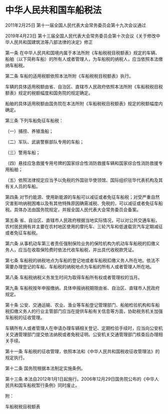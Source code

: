 # 中华人民共和国车船税法

2011年2月25日 第十一届全国人民代表大会常务委员会第十九次会议通过

2019年4月23日 第十三届全国人民代表大会常务委员会第十次会议《关于修改中华人民共和国建筑法等八部法律的决定》修正



第一条 在中华人民共和国境内属于本法所附《车船税税目税额表》规定的车辆、船舶（以下简称车船）的所有人或者管理人，为车船税的纳税人，应当依照本法缴纳车船税。

第二条 车船的适用税额依照本法所附《车船税税目税额表》执行。

车辆的具体适用税额由省、自治区、直辖市人民政府依照本法所附《车船税税目税额表》规定的税额幅度和国务院的规定确定。

船舶的具体适用税额由国务院在本法所附《车船税税目税额表》规定的税额幅度内确定。

第三条 下列车船免征车船税：

（一）捕捞、养殖渔船；

（二）军队、武装警察部队专用的车船；

（三）警用车船；

（四）悬挂应急救援专用号牌的国家综合性消防救援车辆和国家综合性消防救援专用船舶；

（五）依照法律规定应当予以免税的外国驻华使领馆、国际组织驻华代表机构及其有关人员的车船。

第四条 对节约能源、使用新能源的车船可以减征或者免征车船税；对受严重自然灾害影响纳税困难以及有其他特殊原因确需减税、免税的，可以减征或者免征车船税。具体办法由国务院规定，并报全国人民代表大会常务委员会备案。

第五条 省、自治区、直辖市人民政府根据当地实际情况，可以对公共交通车船，农村居民拥有并主要在农村地区使用的摩托车、三轮汽车和低速载货汽车定期减征或者免征车船税。

第六条 从事机动车第三者责任强制保险业务的保险机构为机动车车船税的扣缴义务人，应当在收取保险费时依法代收车船税，并出具代收税款凭证。

第七条 车船税的纳税地点为车船的登记地或者车船税扣缴义务人所在地。依法不需要办理登记的车船，车船税的纳税地点为车船的所有人或者管理人所在地。

第八条 车船税纳税义务发生时间为取得车船所有权或者管理权的当月。

第九条 车船税按年申报缴纳。具体申报纳税期限由省、自治区、直辖市人民政府规定。

第十条 公安、交通运输、农业、渔业等车船登记管理部门、船舶检验机构和车船税扣缴义务人的行业主管部门应当在提供车船有关信息等方面，协助税务机关加强车船税的征收管理。

车辆所有人或者管理人在申请办理车辆相关登记、定期检验手续时，应当向公安机关交通管理部门提交依法纳税或者免税证明。公安机关交通管理部门核查后办理相关手续。

第十一条 车船税的征收管理，依照本法和《中华人民共和国税收征收管理法》的规定执行。

第十二条 国务院根据本法制定实施条例。

第十三条 本法自2012年1月1日起施行。2006年12月29日国务院公布的《中华人民共和国车船税暂行条例》同时废止。

附：

车船税税目税额表